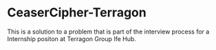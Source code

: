 # CeaserCipher-Terragon
This is a solution to a problem that is part of the interview process for a Internship positon at Terragon Group Ife Hub.
